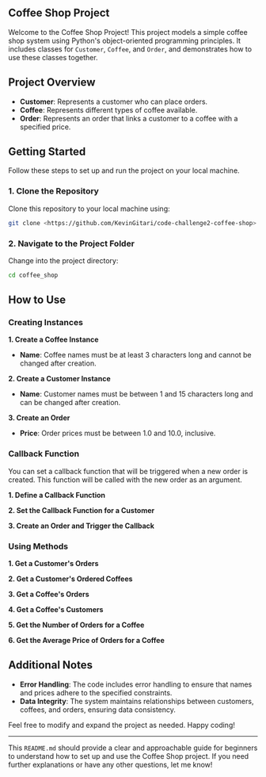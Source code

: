 ## Coffee Shop Project

Welcome to the Coffee Shop Project! This project models a simple coffee shop system using Python's object-oriented programming principles. It includes classes for `Customer`, `Coffee`, and `Order`, and demonstrates how to use these classes together.

## Project Overview

- **Customer**: Represents a customer who can place orders.
- **Coffee**: Represents different types of coffee available.
- **Order**: Represents an order that links a customer to a coffee with a specified price.

## Getting Started

Follow these steps to set up and run the project on your local machine.

### 1. Clone the Repository

Clone this repository to your local machine using:
```bash
git clone <https://github.com/KevinGitari/code-challenge2-coffee-shop>
```

### 2. Navigate to the Project Folder

Change into the project directory:
```bash
cd coffee_shop
```


## How to Use

### Creating Instances

**1. Create a Coffee Instance**

- **Name**: Coffee names must be at least 3 characters long and cannot be changed after creation.

**2. Create a Customer Instance**

- **Name**: Customer names must be between 1 and 15 characters long and can be changed after creation.

**3. Create an Order**


- **Price**: Order prices must be between 1.0 and 10.0, inclusive.

### Callback Function

You can set a callback function that will be triggered when a new order is created. This function will be called with the new order as an argument.

**1. Define a Callback Function**

**2. Set the Callback Function for a Customer**

**3. Create an Order and Trigger the Callback**

### Using Methods

**1. Get a Customer's Orders**

**2. Get a Customer's Ordered Coffees**

**3. Get a Coffee's Orders**

**4. Get a Coffee's Customers**

**5. Get the Number of Orders for a Coffee**

**6. Get the Average Price of Orders for a Coffee**

## Additional Notes

- **Error Handling**: The code includes error handling to ensure that names and prices adhere to the specified constraints.
- **Data Integrity**: The system maintains relationships between customers, coffees, and orders, ensuring data consistency.

Feel free to modify and expand the project as needed. Happy coding!

---

This `README.md` should provide a clear and approachable guide for beginners to understand how to set up and use the Coffee Shop project. If you need further explanations or have any other questions, let me know!